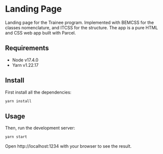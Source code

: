 # Landing Page

Landing page for the Trainee program. Implemented with BEMCSS for the classes nomenclature, and ITCSS for the structure. The app is a pure HTML and CSS web app built with Parcel.

## Requirements

- Node v17.4.0
- Yarn v1.22.17

## Install

First install all the dependencies:

```sh
yarn install
```

## Usage

Then, run the development server:

```sh
yarn start
```

Open http://localhost:1234 with your browser to see the result.
